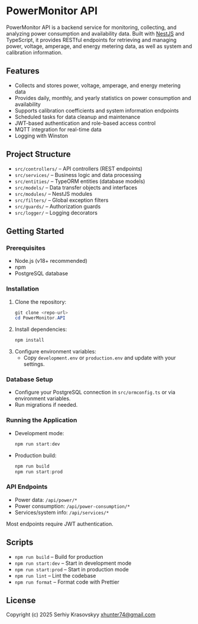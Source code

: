 # PowerMonitor API

PowerMonitor API is a backend service for monitoring, collecting, and analyzing power consumption and availability data. Built with [NestJS](https://nestjs.com/) and TypeScript, it provides RESTful endpoints for retrieving and managing power, voltage, amperage, and energy metering data, as well as system and calibration information.

## Features
- Collects and stores power, voltage, amperage, and energy metering data
- Provides daily, monthly, and yearly statistics on power consumption and availability
- Supports calibration coefficients and system information endpoints
- Scheduled tasks for data cleanup and maintenance
- JWT-based authentication and role-based access control
- MQTT integration for real-time data
- Logging with Winston

## Project Structure
- `src/controllers/` – API controllers (REST endpoints)
- `src/services/` – Business logic and data processing
- `src/entities/` – TypeORM entities (database models)
- `src/models/` – Data transfer objects and interfaces
- `src/modules/` – NestJS modules
- `src/filters/` – Global exception filters
- `src/guards/` – Authorization guards
- `src/logger/` – Logging decorators

## Getting Started

### Prerequisites
- Node.js (v18+ recommended)
- npm
- PostgreSQL database

### Installation
1. Clone the repository:
   ```powershell
   git clone <repo-url>
   cd PowerMonitor.API
   ```
2. Install dependencies:
   ```powershell
   npm install
   ```
3. Configure environment variables:
   - Copy `development.env` or `production.env` and update with your settings.

### Database Setup
- Configure your PostgreSQL connection in `src/ormconfig.ts` or via environment variables.
- Run migrations if needed.

### Running the Application
- Development mode:
  ```powershell
  npm run start:dev
  ```
- Production build:
  ```powershell
  npm run build
  npm run start:prod
  ```

### API Endpoints
- Power data: `/api/power/*`
- Power consumption: `/api/power-consumption/*`
- Services/system info: `/api/services/*`

Most endpoints require JWT authentication.

## Scripts
- `npm run build` – Build for production
- `npm run start:dev` – Start in development mode
- `npm run start:prod` – Start in production mode
- `npm run lint` – Lint the codebase
- `npm run format` – Format code with Prettier

## License
Copyright (c) 2025 Serhiy Krasovskyy xhunter74@gmail.com
